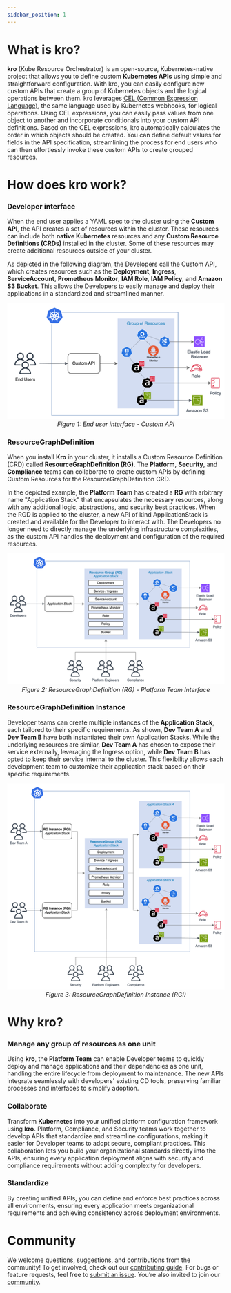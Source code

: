 ```yaml
---
sidebar_position: 1
---
```


# What is kro?

**kro** (Kube Resource Orchestrator) is an open-source, Kubernetes-native project
that allows you to define custom **Kubernetes APIs** using simple and straightforward
configuration. With kro, you can easily configure new custom APIs that create a
group of Kubernetes objects and the logical operations between them. kro leverages
[CEL (Common Expression Language)](https://github.com/google/cel-spec), the same
language used by Kubernetes webhooks, for logical operations. Using CEL expressions,
you can easily pass values from one object to another and incorporate conditionals into
your custom API definitions. Based on the CEL expressions, kro automatically calculates
the order in which objects should be created. You can define default values for fields
in the API specification, streamlining the process for end users who can then
effortlessly invoke these custom APIs to create grouped resources.

# How does kro work?

### Developer interface

When the end user applies a YAML spec to the cluster using the **Custom API**,
the API creates a set of resources within the cluster. These resources can
include both **native Kubernetes** resources and any **Custom Resource
Definitions (CRDs)** installed in the cluster. Some of these resources may
create additional resources outside of your cluster.

As depicted in the following diagram, the Developers call the Custom API, which
creates resources such as the **Deployment**, **Ingress**, **ServiceAccount**,
**Prometheus Monitor**, **IAM Role**, **IAM Policy**, and **Amazon S3 Bucket**.
This allows the Developers to easily manage and deploy their applications in a
standardized and streamlined manner.

<div align="center">

![End user interface - Custom API](../../../images/architecture-diagrams/KRO-Dev-Interface.png)
_Figure 1: End user interface - Custom API_

</div>

### ResourceGraphDefinition

When you install **Kro** in your cluster, it installs a Custom Resource
Definition (CRD) called **ResourceGraphDefinition (RG)**. The **Platform**, **Security**,
and **Compliance** teams can collaborate to create custom APIs by defining
Custom Resources for the ResourceGraphDefinition CRD.

In the depicted example, the **Platform Team** has created a **RG** with
arbitrary name "Application Stack" that encapsulates the necessary resources,
along with any additional logic, abstractions, and security best practices. When
the RGD is applied to the cluster, a new API of kind ApplicationStack is created
and available for the Developer to interact with. The Developers no longer need to
directly manage the underlying infrastructure complexities, as the custom API
handles the deployment and configuration of the required resources.

<div align="center">

![Platform Team Interface](../../../images/architecture-diagrams/KRO-Platform-Team.png)
_Figure 2: ResourceGraphDefinition (RG) - Platform Team Interface_

</div>

### ResourceGraphDefinition Instance

Developer teams can create multiple instances of the **Application Stack**, each
tailored to their specific requirements. As shown, **Dev Team A** and **Dev Team
B** have both instantiated their own Application Stacks. While the underlying
resources are similar, **Dev Team A** has chosen to expose their service
externally, leveraging the Ingress option, while **Dev Team B** has opted to
keep their service internal to the cluster. This flexibility allows each
development team to customize their application stack based on their specific
requirements.

<div align="center">

![ResourceGraphDefinition Instance](../../../images/architecture-diagrams/KRO-Instance.png)
_Figure 3: ResourceGraphDefinition Instance (RGI)_

</div>

# Why kro?

### Manage any group of resources as one unit

Using **kro**, the **Platform Team** can enable Developer teams to quickly
deploy and manage applications and their dependencies as one unit, handling the
entire lifecycle from deployment to maintenance. The new APIs integrate
seamlessly with developers' existing CD tools, preserving familiar processes and
interfaces to simplify adoption.

### Collaborate

Transform **Kubernetes** into your unified platform configuration framework
using **kro**. Platform, Compliance, and Security teams work together to develop
APIs that standardize and streamline configurations, making it easier for
Developer teams to adopt secure, compliant practices. This collaboration lets
you build your organizational standards directly into the APIs, ensuring every
application deployment aligns with security and compliance requirements without
adding complexity for developers.

### Standardize

By creating unified APIs, you can define and enforce best practices across all
environments, ensuring every application meets organizational requirements and
achieving consistency across deployment environments.

# Community

We welcome questions, suggestions, and contributions from the community! To get
involved, check out our
[contributing guide](https://github.com/kro-run/kro/blob/main/CONTRIBUTING.md).
For bugs or feature requests, feel free to
[submit an issue](https://github.com/kro-run/kro/issues). You’re also invited to
join our
[community](https://github.com/kro-run/kro?tab=readme-ov-file#community-participation).
